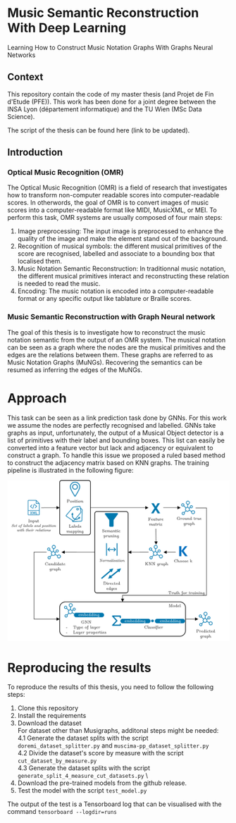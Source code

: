 # Music Semantic Reconstruction With Deep Learning
Learning How to Construct Music Notation Graphs With Graphs Neural Networks

## Context 

This repository contain the code of my master thesis (and Projet de Fin d'Etude (PFE)). 
This work has been done for a joint degree between the INSA Lyon (département informatique) and the TU Wien (MSc Data Science).

The script of the thesis can be found here (link to be updated).

## Introduction 

### Optical Music Recognition (OMR)

The Optical Music Recognition (OMR) is a field of research that investigates how to transform non-computer readable scores into computer-readable scores.
In otherwords, the goal of OMR is to convert images of music scores into a computer-readable format like MIDI, MusicXML, or MEI.
To perform this task, OMR systems are usually composed of four main steps:

1. Image preprocessing: The input image is preprocessed to enhance the quality of the image and make the element stand out of the background.
2. Recognition of musical symbols: the different musical primitives of the score are recognised, labelled and associate to a bounding box that localised them.
3. Music Notation Semantic Reconstruction: In traditionnal music notation, the different musical primitives interact and reconstructing these relation is needed to read the music.
4. Encoding: The music notation is encoded into a computer-readable format or any specific output like tablature or Braille scores.

### Music Semantic Reconstruction with Graph Neural network 

The goal of this thesis is to investigate how to reconstruct the music notation semantic from the output of an OMR system.
The musical notation can be seen as a graph where the nodes are the musical primitives and the edges are the relations between them. 
These graphs are referred to as Music Notation Graphs (MuNGs).
Recovering the semantics can be resumed as inferring the edges of the MuNGs.

# Approach

This task can be seen as a link prediction task done by GNNs.
For this work we assume the nodes are perfectly recognised and labelled.
GNNs take graphs as input, unfortunately, the output of a Musical Object detector is a list of primitives with their label and bounding boxes.
This list can easily be converted into a feature vector but lack and adjacency or equivalent to construct a graph.
To handle this issue we proposed a ruled based method to construct the adjacency matrix based on KNN graphs.
The training pipeline is illustrated in the following figure:

![Training Pipeline](./illustrations/Training_pipeline.png "Training Pipeline")

# Reproducing the results

To reproduce the results of this thesis, you need to follow the following steps:

1. Clone this repository
2. Install the requirements
3. Download the dataset \
   For dataset other than Musigraphs, additonal steps might be needed: \
   4.1 Generate the dataset splits with the script `doremi_dataset_splitter.py` and ```muscima-pp_dataset_splitter.py``` \
   4.2 Divide the dataset's score by measure with the script `cut_dataset_by_measure.py` \
   4.3 Generate the dataset splits with the script `generate_split_4_measure_cut_datasets.py` \
4. Download the pre-trained models from the github release. 
5. Test the model with the script `test_model.py`

The output of the test is a Tensorboard log that can be visualised with the command `tensorboard --logdir=runs`
